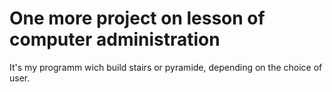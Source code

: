 # One more project on lesson of computer administration
It's my programm wich build stairs or pyramide, depending on the choice of user.